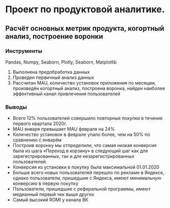 # Проект по продуктовой аналитике. 
## Расчёт основных метрик продукта, когортный анализ, построение воронки
### Инструменты
Pandas, Numpy, Seaborn, Plotly, Seaborn, Matplotlib

1) Выполнена предобработка данных
2) Проведен первичный анализ данных
3) Рассчитан MAU, количество установок приложения по месяцам, произведён когортный анализ, построена воронка, найден наиболее эффективный канал привлечения пользователей
### Выводы

- Всего 12% пользователей совершило повторные покупки в течение первого квартала 2020г.
- MAU января превышает MAU февраля на 24%
- Количество установок в феврале упало более, чем на 50% по сравнению с январём
- Построив воронку мы отпределили, что самая низкая конверсия была из шага «Переход в корзину» в следующий шаг как для зарегестрированных, так и для незарегистрированных пользователей.
- Конверсия из установки в покупку была максимальной 01.01.2020
- Больше всего новых пользователей перешло по рекламе в Яндексе, однако пользователи, пришедшие с Яндекса, имеют минимальную конверсию в первую покупку
- Пользователи, пришедшие с реферальной программы, имеют медианный первый чек выше других
- Самый высокий ROMI у канала ВК
